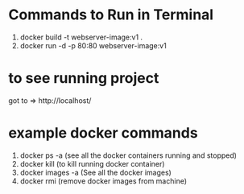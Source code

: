 # Commands to Run in Terminal
1. docker build -t webserver-image:v1 .
2. docker run -d -p 80:80 webserver-image:v1

# to see running project 
got to => http://localhost/

# example docker commands
1. docker ps -a (see all the docker containers  running and stopped)
2. docker kill <container id> (to kill running docker container)
3. docker images -a (See all the docker images)
4. docker rmi <imageid> (remove docker images from machine)
